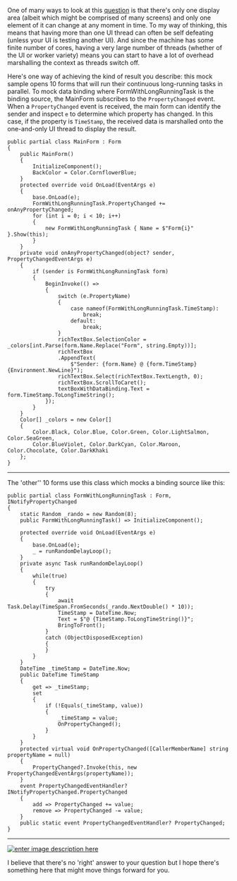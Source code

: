 One of many ways to look at this [question](https://stackoverflow.com/q/74798238/5438626) is that there's only one display area (albeit which might be comprised of many screens) and only one element of it can change at any moment in time. To my way of thinking, this means that having more than one UI thread can often be self defeating (unless your UI is testing another UI). And since the machine has some finite number of cores, having a very large number of threads (whether of the UI or worker variety) means you can start to have a lot of overhead marshalling the context as threads switch off.

Here's one way of achieving the kind of result you describe: this mock sample opens 10 forms that will run their continuous long-running tasks in parallel. To mock data binding where FormWithLongRunningTask is the binding source, the MainForm subscribes to the `PropertyChanged` event. When a `PropertyChanged` event is received, the main form can identify the sender and inspect `e` to determine which property has changed. In this case, if the property is `TimeStamp`, the received data is marshalled onto the one-and-only UI thread to display the result.

    public partial class MainForm : Form
    {
        public MainForm()
        {
            InitializeComponent();
            BackColor = Color.CornflowerBlue;
        }
        protected override void OnLoad(EventArgs e)
        {
            base.OnLoad(e);
            FormWithLongRunningTask.PropertyChanged += onAnyPropertyChanged;
            for (int i = 0; i < 10; i++)
            {
                new FormWithLongRunningTask { Name = $"Form{i}" }.Show(this);
            }
        }
        private void onAnyPropertyChanged(object? sender, PropertyChangedEventArgs e)
        {
            if (sender is FormWithLongRunningTask form)
            {
                BeginInvoke(() =>
                {
                    switch (e.PropertyName)
                    {
                        case nameof(FormWithLongRunningTask.TimeStamp):
                            break;
                        default:
                            break;
                    }
                    richTextBox.SelectionColor = _colors[int.Parse(form.Name.Replace("Form", string.Empty))];
                    richTextBox
                    .AppendText(
                        $"Sender: {form.Name} @ {form.TimeStamp}{Environment.NewLine}");
                    richTextBox.Select(richTextBox.TextLength, 0);
                    richTextBox.ScrollToCaret();
                    textBoxWithDataBinding.Text = form.TimeStamp.ToLongTimeString();
                });
            }
        }
        Color[] _colors = new Color[]
        {
            Color.Black, Color.Blue, Color.Green, Color.LightSalmon, Color.SeaGreen,
            Color.BlueViolet, Color.DarkCyan, Color.Maroon, Color.Chocolate, Color.DarkKhaki
        };
    }
***

The 'other'' 10 forms use this class which mocks a binding source like this:

    public partial class FormWithLongRunningTask : Form, INotifyPropertyChanged
    {
        static Random _rando = new Random(8);
        public FormWithLongRunningTask() => InitializeComponent();

        protected override void OnLoad(EventArgs e)
        {
            base.OnLoad(e);
            _ = runRandomDelayLoop();
        }
        private async Task runRandomDelayLoop()
        {
            while(true)
            {
                try
                {
                    await Task.Delay(TimeSpan.FromSeconds(_rando.NextDouble() * 10));
                    TimeStamp = DateTime.Now;
                    Text = $"@ {TimeStamp.ToLongTimeString()}";
                    BringToFront();
                }
                catch (ObjectDisposedException)
                {
                }
            }
        }
        DateTime _timeStamp = DateTime.Now;
        public DateTime TimeStamp
        {
            get => _timeStamp;
            set
            {
                if (!Equals(_timeStamp, value))
                {
                    _timeStamp = value;
                    OnPropertyChanged();
                }
            }
        }
        protected virtual void OnPropertyChanged([CallerMemberName] string propertyName = null)
        {
            PropertyChanged?.Invoke(this, new PropertyChangedEventArgs(propertyName));
        }
        event PropertyChangedEventHandler? INotifyPropertyChanged.PropertyChanged
        {
            add => PropertyChanged += value;
            remove => PropertyChanged -= value;
        }
        public static event PropertyChangedEventHandler? PropertyChanged;
    }
***

[![enter image description here][1]][1]

I believe that there's no 'right' answer to your question but I hope there's something here that might move things forward for you.


  [1]: https://i.stack.imgur.com/zpLGs.png